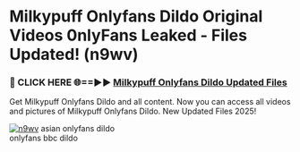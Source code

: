 # Milkypuff Onlyfans Dildo Original Videos 0nlyFans Leaked - Files Updated! (n9wv)

<h3>🔴 CLICK HERE 🌐==►► <a href="https://hetstrat.blog/NMqPAm" rel="nofollow">Milkypuff Onlyfans Dildo Updated Files</a></h3>

Get Milkypuff Onlyfans Dildo and all content. Now you can access all videos and pictures of Milkypuff Onlyfans Dildo. New Updated Files 2025!

[![n9wv](https://i.imgur.com/K7sEzmb.gif)](https://hetstrat.blog/NMqPAm)
asian onlyfans dildo<br>
onlyfans bbc dildo